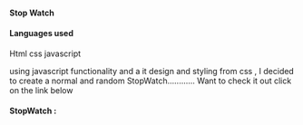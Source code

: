 #### Stop Watch

#### Languages used

Html
css
javascript

using javascript functionality and a it design and styling from css , I decided to create a normal and random StopWatch............
Want to check it out click on the link below

#### StopWatch :
